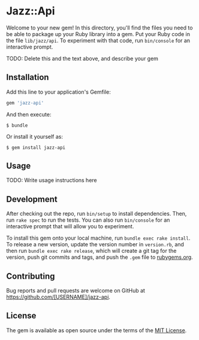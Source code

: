 # Jazz::Api

Welcome to your new gem! In this directory, you'll find the files you need to be able to package up your Ruby library into a gem. Put your Ruby code in the file `lib/jazz/api`. To experiment with that code, run `bin/console` for an interactive prompt.

TODO: Delete this and the text above, and describe your gem

## Installation

Add this line to your application's Gemfile:

```ruby
gem 'jazz-api'
```

And then execute:

    $ bundle

Or install it yourself as:

    $ gem install jazz-api

## Usage

TODO: Write usage instructions here

## Development

After checking out the repo, run `bin/setup` to install dependencies. Then, run `rake spec` to run the tests. You can also run `bin/console` for an interactive prompt that will allow you to experiment.

To install this gem onto your local machine, run `bundle exec rake install`. To release a new version, update the version number in `version.rb`, and then run `bundle exec rake release`, which will create a git tag for the version, push git commits and tags, and push the `.gem` file to [rubygems.org](https://rubygems.org).

## Contributing

Bug reports and pull requests are welcome on GitHub at https://github.com/[USERNAME]/jazz-api.


## License

The gem is available as open source under the terms of the [MIT License](http://opensource.org/licenses/MIT).

